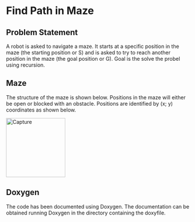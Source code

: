 # Find Path in Maze
## Problem Statement 
A robot is asked to navigate a maze. It starts at a specific position in
the maze (the starting position or S) and is asked to try to reach another
position in the maze (the goal position or G). Goal is the solve the probel using recursion.

## Maze 
The structure of the maze is shown below.  Positions in the maze will either be open or blocked with an obstacle. 
Positions are identified by (x; y) coordinates as shown below.

<img width="162" alt="Capture" src="https://user-images.githubusercontent.com/48079888/77237446-ad04d000-6b9e-11ea-83e9-53cdfef8e250.PNG">

## Doxygen 
The code has been documented using Doxygen. The documentation can be obtained running Doxygen in the directory containing the doxyfile.



